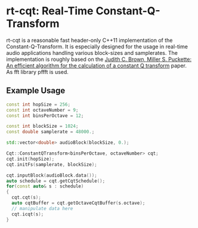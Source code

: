 # rt-cqt: Real-Time Constant-Q-Transform
rt-cqt is a reasonable fast header-only C++11 implementation of the Constant-Q-Transform. It is especially designed for the usage in real-time audio applications handling various block-sizes and samplerates.
The implementation is roughly based on the [Judith C. Brown, Miller S. Puckette: An efficient algorithm  for the calculation  of a constant Q transform](http://academics.wellesley.edu/Physics/brown/pubs/effalgV92P2698-P2701.pdf) paper.
As fft library pffft is used.

## Example Usage
```cpp
const int hopSize = 256;
const int octaveNumber = 9;
const int binsPerOctave = 12;

const int blockSize = 1024;
const double samplerate = 48000.;

std::vector<double> audioBlock(blockSize, 0.);

Cqt::ConstantQTransform<binsPerOctave, octaveNumber> cqt;
cqt.init(hopSize);
cqt.initFs(samplerate, blockSize);

cqt.inputBlock(audioBlock.data());
auto schedule = cqt.getCqtSchedule();
for(const auto& s : schedule)
{
  cqt.cqt(s);
  auto cqtBuffer = cqt.getOctaveCqtBuffer(s.octave);
  // manipulate data here
  cqt.icqt(s);
}
```
